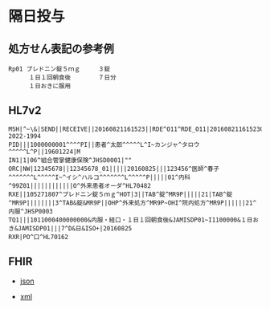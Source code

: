 # 隔日投与

## 処方せん表記の参考例
```
Rp01 プレドニン錠５ｍｇ     ３錠
    　１日１回朝食後　      ７日分
    　１日おきに服用
```

## HL7v2
```
MSH|^~\&|SEND||RECEIVE||20160821161523||RDE^O11^RDE_O11|201608211615230143|P|2.5||||||~ISOIR87||ISO 2022-1994
PID|||1000000001^^^^PI||患者^太郎^^^^^L^I~カンジャ^タロウ^^^^^L^P||19601224|M
IN1|1|06^組合管掌健康保険^JHSD0001|""
ORC|NW|12345678||12345678_01|||||20160825|||123456^医師^春子^^^^^^^L^^^^^I~^イシ^ハルコ^^^^^^^L^^^^^P|||||01^内科^99Z01||||||||||||O^外来患者オーダ^HL70482
RXE||105271807^プレドニン錠５ｍｇ^HOT|3||TAB^錠^MR9P|||||21|TAB^錠^MR9P||||||||3^TAB&錠&MR9P||OHP^外来処方^MR9P~OHI^院内処方^MR9P||||||21^内服^JHSP0003
TQ1|||1011000400000000&内服・経口・１日１回朝食後&JAMISDP01~I1100000&１日おき&JAMISDP01|||7^D&日&ISO+|20160825
RXR|PO^口^HL70162
```

## FHIR
- [json](https://github.com/Acedia-Belphegor/hl7v2-to-fhir/blob/master/examples/example-07/example_07.json)

- [xml](https://github.com/Acedia-Belphegor/hl7v2-to-fhir/blob/master/examples/example-07/example_07.xml)